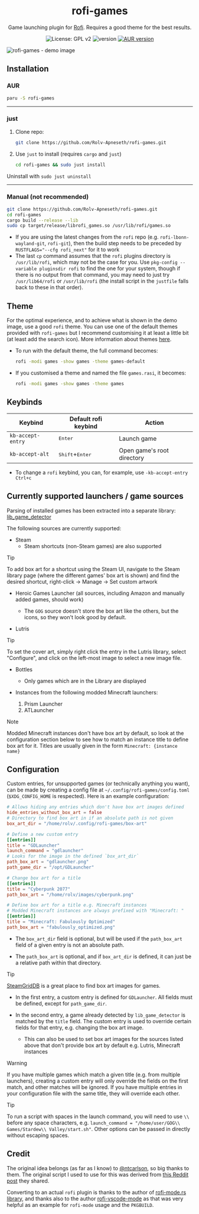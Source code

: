 <h1 align="center">rofi-games</h1>

<p align="center">Game launching plugin for <a href="https://github.com/davatorium/rofi">Rofi</a>. Requires a good theme for the best results.</p>

<p align="center">
  <img src="https://img.shields.io/badge/License-GPL_v2-green.svg" alt="License: GPL v2" />
  <img src="https://img.shields.io/github/v/tag/rolv-apneseth/rofi-games?label=version&color=blueviolet" alt="version" />
  <a href="https://aur.archlinux.org/packages/rofi-games"><img src="https://img.shields.io/aur/version/rofi-games" alt="AUR version" /></a>
</p>

![rofi-games - demo image](https://github.com/Rolv-Apneseth/rofi-games/assets/69486699/62b89187-c94d-464f-a942-2e66385db5e0)

## Installation

### AUR

```bash
paru -S rofi-games
```

---

### just

1. Clone repo:

    ```bash
    git clone https://github.com/Rolv-Apneseth/rofi-games.git
    ```

2. Use `just` to install (requires `cargo` and `just`)

    ```bash
    cd rofi-games && sudo just install
    ```

Uninstall with `sudo just uninstall`

---

### Manual (not recommended)

```bash
git clone https://github.com/Rolv-Apneseth/rofi-games.git
cd rofi-games
cargo build --release --lib
sudo cp target/release/librofi_games.so /usr/lib/rofi/games.so
```

- If you are using the latest changes from the `rofi` repo (e.g. `rofi-lbonn-wayland-git`, `rofi-git`), then the build step needs to be preceded by `RUSTFLAGS="--cfg rofi_next"` for it to work
- The last `cp` command assumes that the `rofi` plugins directory is `/usr/lib/rofi`, which may not be the case for you. Use `pkg-config --variable pluginsdir rofi` to find the one for your system, though if there is no output from that command, you may need to just try `/usr/lib64/rofi` or `/usr/lib/rofi` (the install script in the `justfile` falls back to these in that order).

## Theme

For the optimal experience, and to achieve what is shown in the demo image, use a good `rofi` theme. You can use one of the default themes provided with `rofi-games` but I recommend customising it at least a little bit (at least add the search icon). More information about themes [here](./themes/).

- To run with the default theme, the full command becomes:

    ```bash
    rofi -modi games -show games -theme games-default
    ```

- If you customised a theme and named the file `games.rasi`, it becomes:

    ```bash
    rofi -modi games -show games -theme games
    ```

## Keybinds

| Keybind           | Default rofi keybind              | Action                     |
|-------------------|-----------------------------------|----------------------------|
| `kb-accept-entry` | <kbd>Enter</kbd>                  | Launch game                |
| `kb-accept-alt`   | <kbd>Shift</kbd>+<kbd>Enter</kbd> | Open game's root directory |

- To change a `rofi` keybind, you can, for example, use `-kb-accept-entry Ctrl+c`

## Currently supported launchers / game sources

Parsing of installed games has been extracted into a separate library: [lib_game_detector](https://github.com/Rolv-Apneseth/lib_game_detector)

The following sources are currently supported:

- Steam
  - Steam shortcuts (non-Steam games) are also supported

> [!TIP]
> To add box art for a shortcut using the Steam UI, navigate to the Steam library page (where the different games' box art is shown) and find the desired shortcut, right-click -> Manage -> Set custom artwork

- Heroic Games Launcher (all sources, including Amazon and manually added games, should work)
  - The `GOG` source doesn't store the box art like the others, but the icons, so they won't look good by default.

- Lutris

> [!TIP]  
> To set the cover art, simply right click the entry in the Lutris library, select "Configure", and click on the left-most image to select a new image file.

- Bottles
  - Only games which are in the Library are displayed

- Instances from the following modded Minecraft launchers:
    1. Prism Launcher
    2. ATLauncher

> [!NOTE]
> Modded Minecraft instances don't have box art by default, so look at the configuration section below to see how to match an instance title to define box art for it. Titles are usually given in the form `Minecraft: {instance name}`

## Configuration

Custom entries, for unsupported games (or technically anything you want), can be made by creating a config file at `~/.config/rofi-games/config.toml` (`$XDG_CONFIG_HOME` is respected). Here is an example configuration:

```toml
# Allows hiding any entries which don't have box art images defined
hide_entries_without_box_art = false
# Directory to find box art in if an absolute path is not given
box_art_dir = "/home/rolv/.config/rofi-games/box-art"

# Define a new custom entry
[[entries]]
title = "GDLauncher"
launch_command = "gdlauncher"
# Looks for the image in the defined `box_art_dir`
path_box_art = "gdlauncher.png"
path_game_dir = "/opt/GDLauncher"

# Change box art for a title
[[entries]]
title = "Cyberpunk 2077"
path_box_art = "/home/rolv/images/cyberpunk.png"

# Define box art for a title e.g. Minecraft instances
# Modded Minecraft instances are always prefixed with "Minecraft: "
[[entries]]
title = "Minecraft: Fabulously Optimized"
path_box_art = "fabulously_optimized.png"
```

- The `box_art_dir` field is optional, but will be used if the `path_box_art` field of a given entry is not an absolute path.

- The `path_box_art` is optional, and if `box_art_dir` is defined, it can just be a relative path within that directory.

> [!TIP]
> [SteamGridDB](https://www.steamgriddb.com/grids) is a great place to find box art images for games.

- In the first entry, a custom entry is defined for `GDLauncher`. All fields must be defined, except for `path_game_dir`.

- In the second entry, a game already detected by `lib_game_detector` is matched by the `title` field. The
  custom entry is used to override certain fields for that entry, e.g. changing the box art image.
  - This can also be used to set box art images for the sources listed above that don't provide box art
  by default e.g. Lutris, Minecraft instances

> [!WARNING]
> If you have multiple games which match a given title (e.g. from multiple launchers), creating a custom entry will only override the fields on the first match, and other matches will be ignored. If you have multiple entries in your configuration file with the same title, they will override each other.

> [!TIP]
> To run a script with spaces in the launch command, you will need to use `\\` before any space characters, e.g. `launch_command = "/home/user/GOG\\ Games/Stardew\\ Valley/start.sh"`. Other options can be passed in directly without escaping spaces.

## Credit

The original idea belongs (as far as I know) to [@ntcarlson](https://github.com/ntcarlson), so big thanks to them. The original script I used to use for this was derived from [this Reddit post](https://www.reddit.com/r/unixporn/comments/p5b0qv/i3_misusing_rofi_as_a_game_launcher/) they shared.

Converting to an actual `rofi` plugin is thanks to the author of [rofi-mode.rs library](https://github.com/SabrinaJewson/rofi-mode.rs), and thanks also to the author [rofi-vscode-mode](https://github.com/fuljo/rofi-vscode-mode) as that was very helpful as an example for `rofi-mode` usage and the `PKGBUILD`.
